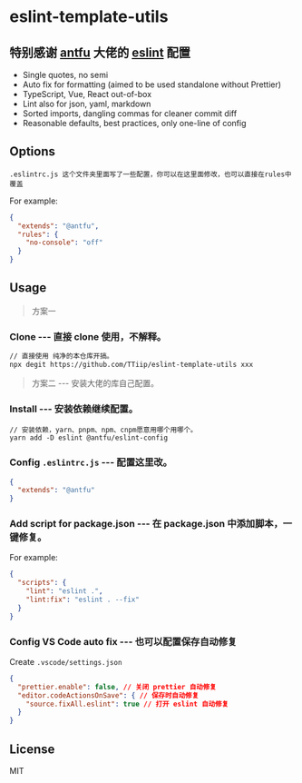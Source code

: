 # eslint-template-utils

## 特别感谢 [antfu](https://github.com/antfu) 大佬的 [eslint](https://github.com/antfu/eslint-config) 配置

- Single quotes, no semi
- Auto fix for formatting (aimed to be used standalone without Prettier)
- TypeScript, Vue, React out-of-box
- Lint also for json, yaml, markdown
- Sorted imports, dangling commas for cleaner commit diff
- Reasonable defaults, best practices, only one-line of config

## Options
```
.eslintrc.js 这个文件夹里面写了一些配置，你可以在这里面修改，也可以直接在rules中覆盖
```
For example:
```json
{
  "extends": "@antfu",
  "rules": {
    "no-console": "off"
  }
}
```


## Usage

> 方案一
### Clone --- 直接 clone 使用，不解释。

```bash
// 直接使用 纯净的本仓库开搞。
npx degit https://github.com/TTiip/eslint-template-utils xxx
```

> 方案二 --- 安装大佬的库自己配置。
### Install --- 安装依赖继续配置。
```
// 安装依赖，yarn、pnpm、npm、cnpm愿意用哪个用哪个。
yarn add -D eslint @antfu/eslint-config
```

### Config `.eslintrc.js` --- 配置这里改。

```json
{
  "extends": "@antfu"
}
```

### Add script for package.json --- 在 package.json 中添加脚本，一键修复。

For example:

```json
{
  "scripts": {
    "lint": "eslint .",
    "lint:fix": "eslint . --fix"
  }
}
```

### Config VS Code auto fix --- 也可以配置保存自动修复

Create `.vscode/settings.json`

```json
{
  "prettier.enable": false, // 关闭 prettier 自动修复
  "editor.codeActionsOnSave": { // 保存时自动修复
    "source.fixAll.eslint": true // 打开 eslint 自动修复
  }
}
```

## License

MIT
